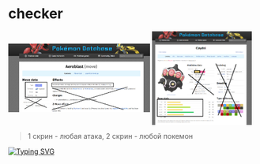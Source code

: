 # checker
<div>
<img src="https://github.com/petrovviacheslav/myitmo/blob/main/materials/pokemons/pok_att.png" width=57% align="middle">
<img src="https://github.com/petrovviacheslav/myitmo/blob/main/materials/pokemons/pok.png" width=40% align="middle">
</div>

> 1 скрин - любая атака, 2 скрин - любой покемон

[![Typing SVG](https://readme-typing-svg.herokuapp.com?color=%2336BCF7&width=500&lines=ИТМО+-+институт+тёплых+мужских+отношений)](https://git.io/typing-svg)
